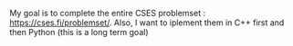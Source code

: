 My goal is to complete the entire CSES problemset : https://cses.fi/problemset/. Also, I want to iplement them in C++ first and then Python (this is a long term goal)
